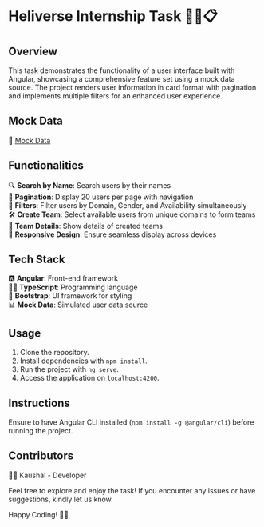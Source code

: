 # Heliverse Internship Task 👩‍💻📋

## Overview
This task demonstrates the functionality of a user interface built with Angular, showcasing a comprehensive feature set using a mock data source. The project renders user information in card format with pagination and implements multiple filters for an enhanced user experience.

## Mock Data
📂 [Mock Data](https://drive.google.com/file/d/1ibmr3WD7Jw6oLL6O_W390WojCLfCHw-k/view?usp=sharing)

## Functionalities
🔍 **Search by Name**: Search users by their names  
🔢 **Pagination**: Display 20 users per page with navigation  
🔵 **Filters**: Filter users by Domain, Gender, and Availability simultaneously  
🛠️ **Create Team**: Select available users from unique domains to form teams  
👥 **Team Details**: Show details of created teams  
📱 **Responsive Design**: Ensure seamless display across devices  

## Tech Stack
🅰️ **Angular**: Front-end framework  
👩‍💻 **TypeScript**: Programming language  
🎨 **Bootstrap**: UI framework for styling  
📊 **Mock Data**: Simulated user data source  

## Usage
1. Clone the repository.
2. Install dependencies with `npm install`.
3. Run the project with `ng serve`.
4. Access the application on `localhost:4200`.

## Instructions
Ensure to have Angular CLI installed (`npm install -g @angular/cli`) before running the project.

## Contributors
👨‍💻 Kaushal - Developer

Feel free to explore and enjoy the task! If you encounter any issues or have suggestions, kindly let us know.

Happy Coding! 🚀✨
